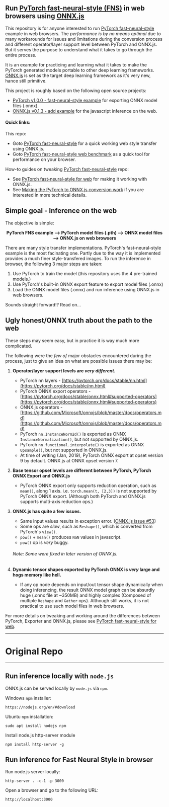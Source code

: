 ## Run [PyTorch fast-neural-style (FNS)](https://github.com/pytorch/examples/tree/master/fast_neural_style) in web browsers using [ONNX.js](https://github.com/Microsoft/onnxjs)

This repository is for anyone interested to run [PyTorch fast-neural-style](https://github.com/pytorch/examples/tree/master/fast_neural_style) example in web browsers.  The _performance is by no means optimal_ due to many workarounds for issues and limitations during the conversion process and different operator/layer support level between PyTorch and ONNX.js.  But it serves the purpose to understand what it takes to go through the entire process.

It is an example for practicing and learning what it takes to make the PyTorch generated models portable to other deep learning frameworks. [ONNX.js](https://github.com/Microsoft/onnxjs) is set as the target deep learning framework as it's very new, hance still primitive.

This project is roughly based on the following open source projects:
- [PyTorch v1.0.0 - fast-neural-style example](https://github.com/pytorch/examples/tree/master/fast_neural_style) for exporting ONNX model files (.onnx).
- [ONNX.js v0.1.3 - add example](https://github.com/Microsoft/onnxjs/tree/master/examples/browser/add) for the javascript inference on the web.

#### Quick links:
This repo:
- Goto [PyTorch fast-neural-style](https://gnsmrky.github.io/pytorch-fast-neural-style-onnxjs/) for a quick working web style transfer using ONNX.js.
- Goto [PyTorch fast-neural-style web benchmark](https://gnsmrky.github.io/pytorch-fast-neural-style-onnxjs/benchmark.html) as a quick tool for performance on your browser.

How-to guides on tweaking [PyTorch fast-neural-style](https://github.com/pytorch/examples/tree/master/fast_neural_style) repo:
- See [PyTorch fast-neural-style for web](https://github.com/gnsmrky/pytorch-fast-neural-style-for-web) for making it working with ONNX.js.
- See [Making the PyTorch to ONNX.js conversion work](https://github.com/gnsmrky/pytorch-fast-neural-style-for-web/tree/master/docs) if you are interested in more technical details.


## Simple goal - Inference on the web
The objective is simple:  
<p align="center"><b>PyTorch FNS example --> PyTorch model files (.pth) --> ONNX model files --> ONNX.js on web browsers</b></p>

There are many style transfer implementations.  PyTorch's fast-neural-style example is the most facinating one.  Partly due to the way it is implemented provides a much finer style-transfered images.  To run the inference in browser, the following 3 major steps are taken:

1. Use PyTorch to train the model (this repository uses the 4 pre-trained models.)
2. Use PyTorch's built-in ONNX export feature to export model files (.onnx)
3. Load the ONNX model files (.onnx) and run inference using ONNX.js in web browsers.

Sounds straight forward!?  Read on...

## Ugly honest/ONNX truth about the path to the web
These steps may seem easy, but in practice it is way much more complicated.  

The following were the *few of* major obstacles encountered during the process, just to give an idea on what are possible issues there may be:
1. **Operator/layer support levels are *very different*.**
   * PyTorch nn layers - [https://pytorch.org/docs/stable/nn.html](https://pytorch.org/docs/stable/nn.html)
   * PyTorch ONNX export operators - [https://pytorch.org/docs/stable/onnx.html#supported-operators](https://pytorch.org/docs/stable/onnx.html#supported-operators)
   * ONNX.js operators - [https://github.com/Microsoft/onnxjs/blob/master/docs/operators.md](https://github.com/Microsoft/onnxjs/blob/master/docs/operators.md)
   * PyTorch `nn.InstanceNorm2d()` is exported as ONNX `InstanceNormalization()`, but not supported by ONNX.js.
   * PyTorch `nn.functional.interpolate()` is exported as ONNX `Upsample()`, but not supported in ONNX.js.
   * At time of writing (Jan, 2019), PyTorch ONNX export at opset version 9 by default.  ONNX.js at ONNX opset version 7.  

2. **Base tensor opset levels are different between PyTorch, PyTorch ONNX Export and ONNX.js**
   * PyTorch ONNX export only supports reduction operation, such as `mean()`,  along 1 axis.  i.e. `torch.mean(t, [2,3])` is not supported by PyTorch ONNX export.  (Although both PyTorch and ONNX.js supports multi-axis reduction ops.)

3. **ONNX.js has quite a few issues.**
   * Same input values results in exception error.  ([ONNX.js issue #53](https://github.com/Microsoft/onnxjs/issues/53))
   * Some ops are *slow*, such as `Reshape()`, which is converted from PyTorch's `view()`.
   * `pow()` + `mean()` produces `NaN` values in javascript.
   * `pow()` op is *very* buggy.  
   ###### Note: Some were fixed in later version of ONNX.js.

4. **Dynamic tensor shapes exported by PyTorch ONNX is *very* large and hogs memory like hell.**
   * If any op node depends on input/out tensor shape dynamically when doing inferencing, the result ONNX model graph can be absurdly huge (.onnx file at ~350MB) and highly complex (Composed of multiple `Reshape` and `Gather` ops).  Although still works, it is not practical to use such model files in web browsers.

For more details on tweaking and working around the differences between PyTorch, Exporter and ONNX.js, please see [PyTorch fast-neural-style for web](https://github.com/gnsmrky/pytorch-fast-neural-style-for-web).

----------
# Original Repo
----------
## Run inference locally with `node.js`
ONNX.js can be served locally by `node.js` via `npm`.

Windows `npm` installer:
```
https://nodejs.org/en/#download
```
Ubuntu `npm` installation:
```
sudo apt install nodejs npm
```

Install node.js http-server module
```
npm install http-server -g
```


## Run inference for Fast Neural Style in browser
Run node.js server locally:
```
http-server . -c-1 -p 3000
```
Open a browser and go to the following URL:
```
http://localhost:3000
```

